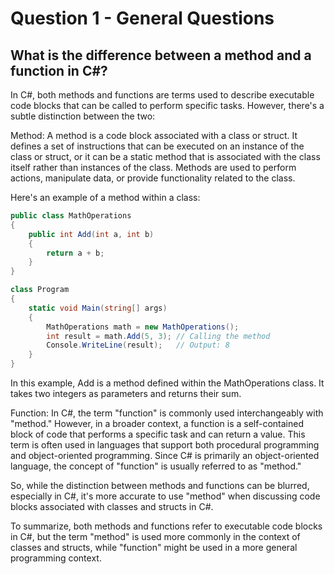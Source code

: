 # Question 1 - General Questions

## What is the difference between a method and a function in C#?

In C#, both methods and functions are terms used to describe executable code blocks that can be called to perform specific tasks. However, there's a subtle distinction between the two:

Method:
A method is a code block associated with a class or struct. It defines a set of instructions that can be executed on an instance of the class or struct, or it can be a static method that is associated with the class itself rather than instances of the class. Methods are used to perform actions, manipulate data, or provide functionality related to the class.

Here's an example of a method within a class:

```csharp
public class MathOperations
{
    public int Add(int a, int b)
    {
        return a + b;
    }
}

class Program
{
    static void Main(string[] args)
    {
        MathOperations math = new MathOperations();
        int result = math.Add(5, 3); // Calling the method
        Console.WriteLine(result);   // Output: 8
    }
}


```

In this example, Add is a method defined within the MathOperations class. It takes two integers as parameters and returns their sum.

Function:
In C#, the term "function" is commonly used interchangeably with "method." However, in a broader context, a function is a self-contained block of code that performs a specific task and can return a value. This term is often used in languages that support both procedural programming and object-oriented programming. Since C# is primarily an object-oriented language, the concept of "function" is usually referred to as "method."

So, while the distinction between methods and functions can be blurred, especially in C#, it's more accurate to use "method" when discussing code blocks associated with classes and structs in C#.

To summarize, both methods and functions refer to executable code blocks in C#, but the term "method" is used more commonly in the context of classes and structs, while "function" might be used in a more general programming context.